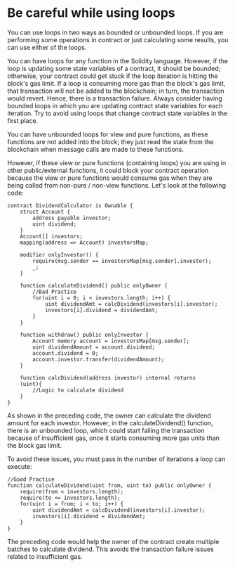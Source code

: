 # Be careful while using loops

You can use loops in two ways as bounded or unbounded loops. If you are performing some operations in contract or just calculating some results, you can use either of the loops.

You can have loops for any function in the Solidity language. However, if the loop is updating some state variables of a contract, it should be bounded; otherwise, your contract could get stuck if the loop iteration is hitting the block's gas limit. If a loop is consuming more gas than the block's gas limit, that transaction will not be added to the blockchain; in turn, the transaction would revert. Hence, there is a transaction failure. Always consider having bounded loops in which you are updating contract state variables for each iteration. Try to avoid using loops that change contract state variables in the first place.

You can have unbounded loops for view and pure functions, as these functions are not added into the block; they just read the state from the blockchain when message calls are made to these functions.

However, if these view or pure functions (containing loops) you are using in other public/external functions, it could block your contract operation because the view or pure functions would consume gas when they are being called from non-pure / non-view functions. Let's look at the following code:

```
contract DividendCalculator is Ownable {
    struct Account {
        address payable investor;
        uint dividend;
    }
    Account[] investors;
    mapping(address => Account) investorsMap;

    modifier onlyInvestor() {
        require(msg.sender == investorsMap[msg.sender].investor);
        _;
    }

    function calculateDividend() public onlyOwner {
        //Bad Practice
        for(uint i = 0; i < investors.length; i++) {
            uint dividendAmt = calcDividend(investors[i].investor);
            investors[i].dividend = dividendAmt;
        }
    }

    function withdraw() public onlyInvestor {
        Account memory account = investorsMap[msg.sender];
        uint dividendAmount = account.dividend;
        account.dividend = 0;
        account.investor.transfer(dividendAmount);
    }

    function calcDividend(address investor) internal returns
    (uint){
        //Logic to calculate dividend
    }
}
```

As shown in the preceding code, the owner can calculate the dividend amount for each investor. However, in the calculateDividend() function, there is an unbounded loop, which could start failing the transaction because of insufficient gas, once it starts consuming more gas units than the block gas limit.

To avoid these issues, you must pass in the number of iterations a loop can execute:

```
//Good Practice
function calculateDividend(uint from, uint to) public onlyOwner {
    require(from < investors.length);
    require(to <= investors.length);
    for(uint i = from; i < to; i++) {
        uint dividendAmt = calcDividend(investors[i].investor);
        investors[i].dividend = dividendAmt;
    }
}
```

The preceding code would help the owner of the contract create multiple batches to calculate dividend. This avoids the transaction failure issues related to insufficient gas.
